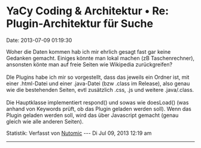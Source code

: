 YaCy Coding & Architektur • Re: Plugin-Architektur für Suche
============================================================

Date: 2013-07-09 01:19:30

Woher die Daten kommen hab ich mir ehrlich gesagt fast gar keine
Gedanken gemacht. Einiges könnte man lokal machen (zB Taschenrechner),
ansonsten könte man auf freie Seiten wie Wikipedia zurückgreifen?\
\
DIe Plugins habe ich mir so vorgestellt, dass das jeweils ein Ordner
ist, mit einer .html-Datei und einer .java-Datei (bzw .class im
Release), also genau wie die bestehenden Seiten, evtl zusätzlich .css,
.js und weitere .java/.class.\
\
Die Hauptklasse implementiert respond() und sowas wie doesLoad() (was
anhand von Keywords prüft, ob das Plugin geladen werden soll). Wenn das
Plugin geladen werden soll, wird das über Javascript gemacht (genau
gleich wie alle anderen Seiten).

Statistik: Verfasst von
[Nutomic](http://forum.yacy-websuche.de/memberlist.php?mode=viewprofile&u=8939)
--- Di Jul 09, 2013 12:19 am

------------------------------------------------------------------------
